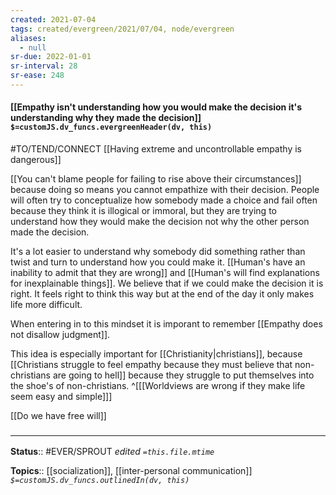 ```yaml
---
created: 2021-07-04
tags: created/evergreen/2021/07/04, node/evergreen
aliases:
  - null
sr-due: 2022-01-01
sr-interval: 28
sr-ease: 248
---
```


#### [[Empathy isn't understanding how you would make the decision it's understanding why they made the decision]] `$=customJS.dv_funcs.evergreenHeader(dv, this)`

#TO/TEND/CONNECT [[Having extreme and uncontrollable empathy is dangerous]]

[[You can't blame people for failing to rise above their circumstances]] because doing so means you cannot empathize with their decision. People will often try to conceptualize how somebody made a choice and fail often because they think it is illogical or immoral, but they are trying to understand how they would make the decision not why the other person made the decision.

It's a lot easier to understand why somebody did something rather than twist and turn to understand how you could make it. [[Human's have an inability to admit that they are wrong]] and [[Human's will find explanations for inexplainable things]]. We believe that if we could make the decision it is right. It feels right to think this way but at the end of the day it only makes life more difficult.

When entering in to this mindset it is imporant to remember 
[[Empathy does not disallow judgment]].


This idea is especially important for [[Christianity|christians]], because [[Christians struggle to feel empathy because they must believe that non-christians are going to hell]] because they struggle to put themselves into the shoe's of non-christians.
^[[[Worldviews are wrong if they make life seem easy and simple]]]

[[Do we have free will]] 

### <hr class="footnote"/>

**Status**:: #EVER/SPROUT 
*edited `=this.file.mtime`*

**Topics**:: [[socialization]], [[inter-personal communication]]
*`$=customJS.dv_funcs.outlinedIn(dv, this)`*
